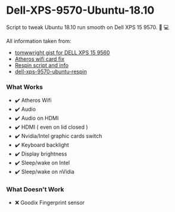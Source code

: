 # Dell-XPS-9570-Ubuntu-18.10
Script to tweak Ubuntu 18.10 run smooth on Dell XPS 15 9570. 🔧 💻

All information taken from:

- [tomwwright gist for DELL XPS 15 9560](https://gist.github.com/tomwwright/f88e2ddb344cf99f299935e1312da880)
- [Atheros wifi card fix](https://ubuntuforums.org/showthread.php?t=2323812&page=2)
- [Respin script and info](http://linuxiumcomau.blogspot.com/)
- [dell-xps-9570-ubuntu-respin](https://github.com/JackHack96/dell-xps-9570-ubuntu-respin)

### What Works

 - ✔️ Atheros Wifi
 - ✔️ Audio
 - ✔️ Audio on HDMI
 - ✔️ HDMI ( even on lid closed )
 - ✔️ Nvidia/Intel graphic cards switch
 - ✔️ Keyboard backlight
 - ✔️ Display brightness
 - ✔️ Sleep/wake on Intel
 - ✔️ Sleep/wake on nVidia

### What Doesn't Work

 - ❌ Goodix Fingerprint sensor
